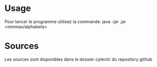 # Usage

Pour lancer le programme utilisez la commande: java -jar <NomDufichier>.jar <minmax/alphabeta>

# Sources

Les sources sont disponibles dans le dossier cytech/ du repository github

